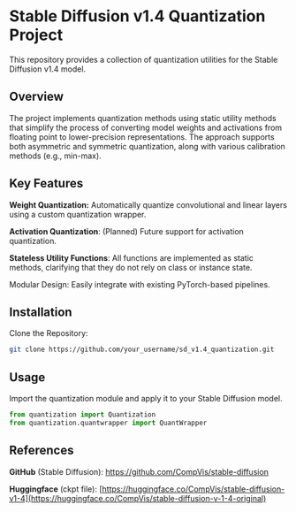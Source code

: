 # Stable Diffusion v1.4 Quantization Project

This repository provides a collection of quantization utilities for the Stable Diffusion v1.4 model.

## Overview
The project implements quantization methods using static utility methods that simplify the process of converting model weights and activations from floating point to lower-precision representations. The approach supports both asymmetric and symmetric quantization, along with various calibration methods (e.g., min-max).

## Key Features
**Weight Quantization:** Automatically quantize convolutional and linear layers using a custom quantization wrapper.

**Activation Quantization**: (Planned) Future support for activation quantization.

**Stateless Utility Functions**: All functions are implemented as static methods, clarifying that they do not rely on class or instance state.

Modular Design: Easily integrate with existing PyTorch-based pipelines.

## Installation
Clone the Repository:

```bash
git clone https://github.com/your_username/sd_v1.4_quantization.git
```

## Usage
Import the quantization module and apply it to your Stable Diffusion model.

```python
from quantization import Quantization
from quantization.quantwrapper import QuantWrapper
```

## References
**GitHub** (Stable Diffusion):
https://github.com/CompVis/stable-diffusion

**Huggingface** (ckpt file):
[https://huggingface.co/CompVis/stable-diffusion-v1-4](https://huggingface.co/CompVis/stable-diffusion-v-1-4-original)

